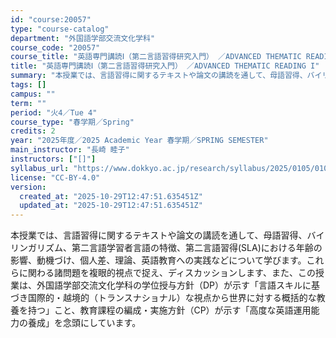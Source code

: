 ```yaml
---
id: "course:20057"
type: "course-catalog"
department: "外国語学部交流文化学科"
course_code: "20057"
course_title: "英語専門講読Ⅰ（第二言語習得研究入門） ／ADVANCED THEMATIC READING I"
title: "英語専門講読Ⅰ（第二言語習得研究入門） ／ADVANCED THEMATIC READING I"
summary: "本授業では、言語習得に関するテキストや論文の講読を通して、母語習得、バイリンガリズム、第二言語学習者言語の特徴、第二言語習得(SLA)における年齢の影響、動機づけ、個人差、理論、英語教育への実践などについて学びます。これらに関わる諸問題を複…"
tags: []
campus: ""
term: ""
period: "火4／Tue 4"
course_type: "春学期／Spring"
credits: 2
year: "2025年度／2025 Academic Year 春学期／SPRING SEMESTER"
main_instructor: "長崎 睦子"
instructors: ["[]"]
syllabus_url: "https://www.dokkyo.ac.jp/research/syllabus/2025/0105/0105_20057_ja_JP.html"
license: "CC-BY-4.0"
version:
  created_at: "2025-10-29T12:47:51.635451Z"
  updated_at: "2025-10-29T12:47:51.635451Z"
---
```

本授業では、言語習得に関するテキストや論文の講読を通して、母語習得、バイリンガリズム、第二言語学習者言語の特徴、第二言語習得(SLA)における年齢の影響、動機づけ、個人差、理論、英語教育への実践などについて学びます。これらに関わる諸問題を複眼的視点で捉え、ディスカッションします、また、この授業は、外国語学部交流文化学科の学位授与方針（DP）が示す「言語スキルに基づき国際的・越境的（トランスナショナル）な視点から世界に対する概括的な教養を持つ」こと、教育課程の編成・実施方針（CP）が示す「高度な英語運用能力の養成」を念頭にしています。
